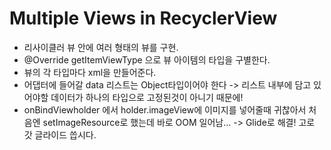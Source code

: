 # Multiple Views in RecyclerView

* 리사이클러 뷰 안에 여러 형태의 뷰를 구현.
* @Override getItemViewType 으로 뷰 아이템의 타입을 구별한다.
* 뷰의 각 타입마다 xml을 만들어준다.
* 어댑터에 들어갈 data 리스트는 Object타입이어야 한다 -> 리스트 내부에 담고 있어야할 데이터가 
하나의 타입으로 고정된것이 아니기 때문에!
* onBindViewholder 에서 holder.imageView에 이미지를 넣어줄때 귀찮아서 처음엔 setImageResource로 했는데
바로 OOM 일어남... -> Glide로 해결!  고로 갓 글라이드 씁시다.

